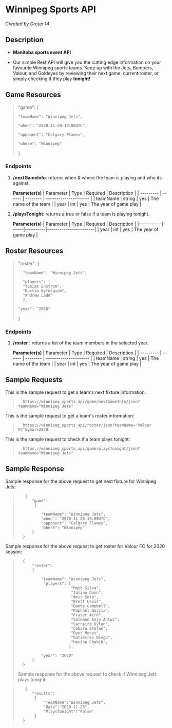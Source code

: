 # Winnipeg Sports API

_Created by Group 14_

## Description

- **Manitoba sports event API**

- Our simple Rest API will give you the cutting edge information on your favourite Winnipeg sports teams. Keep up with the Jets, Bombers, Valour, and Goldeyes by reviewing their next game, current roster, or simply checking if they play **tonight!**

## Game Resources

> "game":
> {
>
>     "teamName": "Winnipeg Jets",
>
>     "when": "2020-11-20-19:00UTC",
>
>     "opponent": "Calgary Flames",
>
>     "where": "Winnipeg"
>
> }

### Endpoints

1.  **/nextGameInfo**: returns when & where the team is playing and who its against.<br>

    **Parameter(s)**
    | Parameter | Type | Required | Description |
    | --------- | ------ | -------- | --------------------- |
    | teamName | string | yes | The name of the team |
    | year | int | yes | The year of game play |.

1.  **/playsTonight**: returns a true or false if a team is playing tonight.

    **Parameter(s)**
    | Parameter | Type | Required | Description |
    |-----------|------|----------|-----------------------|
    | year | int | yes | The year of game play |

## Roster Resources

> "roster":
> {
>
>       "teamName": "Winnipeg Jets",
>
>       "players": [
>       "Tobias Enstrom",
>       "Dustin Byfulgien",
>       "Andrew Ladd"
>       ],
>
>     "year": "2018"
>
> }

### Endpoints

1.  **/roster** : returns a list of the team members in the selected year.

    **Parameter(s)**
    | Parameter | Type | Required | Description |
    | --------- | ------ | -------- | --------------------- |
    | teamName | string | yes | The name of the team |
    | year | int | yes | The year of game play |

## Sample Requests

This is the sample request to get a team's next fixture information:

>       https://winnipeg_sports_api/game/nextGameInfo/json?teamName="Winnipeg Jets"

This is the sample request to get a team's roster information:

>       https://winnipeg_sports_api/roster/json?teamName="Valour FC"&year=2020

This is the sample request to check if a team plays tonight:

>       https://winnipeg_sports_api/game/playsTonight/json?teamName="Winnipeg Jets"

## Sample Response

Sample response for the above request to get next fixture for Winnipeg Jets:

>        {
>           "game":
>            {
>
>               "teamName": "Winnipeg Jets",
>               "when": "2020-11-20-19:00UTC",
>               "opponent": "Calgary Flames",
>               "where": "Winnipeg"
>           }
>       }

Sample response for the above request to get roster for Valour FC for 2020 season:

>       {
>           "roster":
>           {
>
>               "teamName": "Winnipeg Jets",
>                "players": [
>                            "Matt Silva",
>                            "Julian Dunn",
>                            "Amir Soto",
>                            "Brett Levis",
>                            "Dante Campbell",
>                            "Raphael Garcia",
>                            "Fraser Aird",
>                            "Solomon Kojo Antwi",
>                            "Carreiro Dylan",
>                            "Cebara Stefan",
>                            "Dyer Moses",
>                            "Gutiérrez Diego",
>                            "Hocine Chakib",
>                           ],
>
>               "year": "2020"
>           }
>       }
>
> Sample response for the above request to check if Winnipeg Jets plays tonight:

>        {
>           "results":
>            {
>                "TeamName":"Winnipeg Jets",
>                "Date":"2020-11-23",
>                "PlaysTonight":"False"
>            }
>       }
